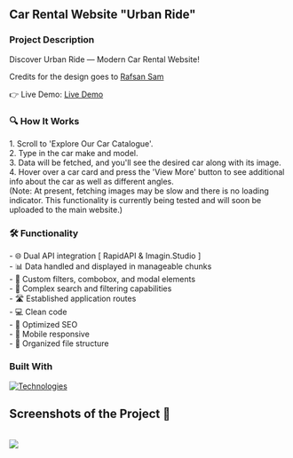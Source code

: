 ## Car Rental Website "Urban Ride"

### Project Description

Discover Urban Ride — Modern Car Rental Website!

<p>Credits for the design goes to <a href='https://dribbble.com/Rafsan7n7'>Rafsan Sam</a></p>

👉 Live Demo: <a href='https://urban-ride.vercel.app/'>Live Demo</a>

<h3>🔍 How It Works</h3>
1. Scroll to 'Explore Our Car Catalogue'. <br>
2. Type in the car make and model. <br>
3. Data will be fetched, and you'll see the desired car along with its image. <br>
4. Hover over a car card and press the 'View More' button to see additional info about the car as well as different angles. <br>
(Note: At present, fetching images may be slow and there is no loading indicator. This functionality is currently being tested and will soon be uploaded to the main website.) <br>

<h3>🛠️ Functionality</h3>
- 🌐 Dual API integration [ RapidAPI & Imagin.Studio ] <br>
- 📊 Data handled and displayed in manageable chunks <br>
- 🎨 Custom filters, combobox, and modal elements <br>
- 🧩 Complex search and filtering capabilities <br>
- 🛣️ Established application routes <br>
- 💻 Clean code <br>
- 🎯 Optimized SEO <br> 
- 📱 Mobile responsive <br>
- 📂 Organized file structure <br>

### Built With
[![Technologies](https://skillicons.dev/icons?i=next,typescript,tailwind,photoshop)](https://skillicons.dev)
<br>

<h2>Screenshots of the Project 📸</h2>
<br />
<img src='https://github.com/ytsipak/urban-ride/assets/122310792/a34fd70f-7785-4a8d-9ec8-5fc35cf10db1'/>
